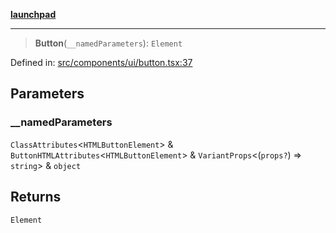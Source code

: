 [**launchpad**](index.md)

***

> **Button**(`__namedParameters`): `Element`

Defined in: [src/components/ui/button.tsx:37](https://github.com/victorbratov/launchpad/blob/35b0965dd86b05a55a9206d809917613bd599c25/src/components/ui/button.tsx#L37)

## Parameters

### \_\_namedParameters

`ClassAttributes`\<`HTMLButtonElement`\> & `ButtonHTMLAttributes`\<`HTMLButtonElement`\> & `VariantProps`\<(`props?`) => `string`\> & `object`

## Returns

`Element`
